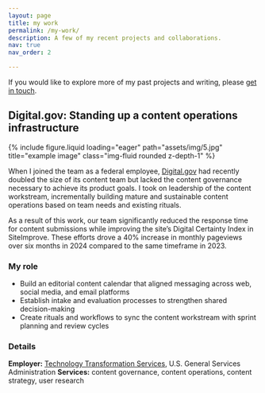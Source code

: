 ```yaml
---
layout: page
title: my work
permalink: /my-work/
description: A few of my recent projects and collaborations.
nav: true
nav_order: 2

---
```


If you would like to explore more of my past projects and writing, please [get in touch](mailto:makayla.hipke@gmail.com).

## Digital.gov: Standing up a content operations infrastructure

{% include figure.liquid loading="eager" path="assets/img/5.jpg" title="example image" class="img-fluid rounded z-depth-1" %} 

When I joined the team as a federal employee, [Digital.gov](https://digital.gov) had recently doubled the size of its content team but lacked the content governance necessary to achieve its product goals. I took on leadership of the content workstream, incrementally building mature and sustainable content operations based on team needs and existing rituals. 

As a result of this work, our team significantly reduced the response time for content submissions while improving the site’s Digital Certainty Index in SiteImprove. These efforts drove a 40% increase in monthly pageviews over six months in 2024 compared to the same timeframe in 2023.

### My role
* Build an editorial content calendar that aligned messaging across web, social media, and email platforms
* Establish intake and evaluation processes to strengthen shared decision-making
* Create rituals and workflows to sync the content workstream with sprint planning and review cycles

### Details
**Employer:** [Technology Transformation Services](https://tts.gsa.gov/), U.S. General Services Administration
**Services:** content governance, content operations, content strategy, user research